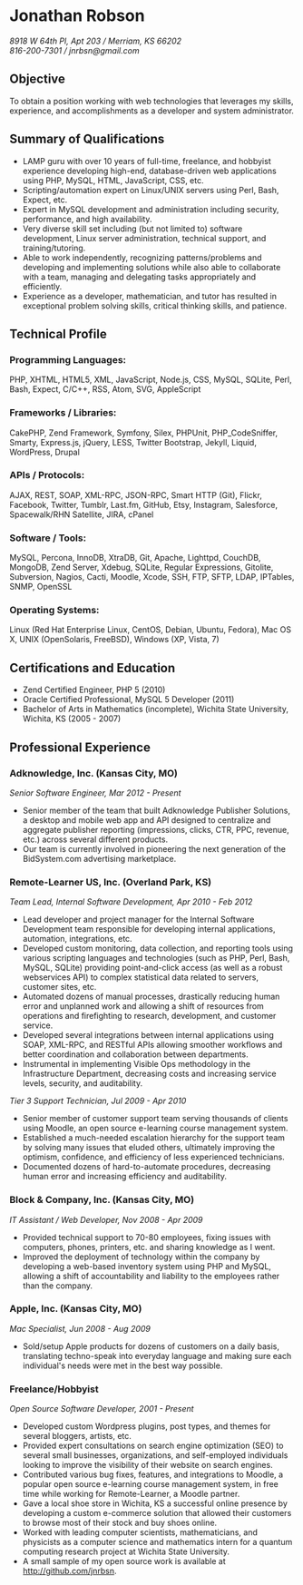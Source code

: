 Jonathan Robson
===============

_8918 W 64th Pl, Apt 203 / Merriam, KS 66202_  
_816-200-7301 / jnrbsn@gmail.com_

Objective
---------

To obtain a position working with web technologies that leverages my skills,
experience, and accomplishments as a developer and system administrator.

Summary of Qualifications
-------------------------

* LAMP guru with over 10 years of full-time, freelance, and hobbyist experience
  developing high-end, database-driven web applications using PHP, MySQL, HTML,
  JavaScript, CSS, etc.
* Scripting/automation expert on Linux/UNIX servers using Perl, Bash, Expect,
  etc.
* Expert in MySQL development and administration including security,
  performance, and high availability.
* Very diverse skill set including (but not limited to) software development,
  Linux server administration, technical support, and training/tutoring.
* Able to work independently, recognizing patterns/problems and developing and
  implementing solutions while also able to collaborate with a team, managing
  and delegating tasks appropriately and efficiently.
* Experience as a developer, mathematician, and tutor has resulted in
  exceptional problem solving skills, critical thinking skills, and patience.

Technical Profile
-----------------

### Programming Languages:

PHP, XHTML, HTML5, XML, JavaScript, Node.js, CSS, MySQL, SQLite, Perl, Bash,
Expect, C/C++, RSS, Atom, SVG, AppleScript

### Frameworks / Libraries:

CakePHP, Zend Framework, Symfony, Silex, PHPUnit, PHP_CodeSniffer, Smarty,
Express.js, jQuery, LESS, Twitter Bootstrap, Jekyll, Liquid, WordPress, Drupal

### APIs / Protocols:

AJAX, REST, SOAP, XML-RPC, JSON-RPC, Smart HTTP (Git), Flickr, Facebook,
Twitter, Tumblr, Last.fm, GitHub, Etsy, Instagram, Salesforce, Spacewalk/RHN
Satellite, JIRA, cPanel

### Software / Tools:

MySQL, Percona, InnoDB, XtraDB, Git, Apache, Lighttpd, CouchDB, MongoDB, Zend
Server, Xdebug, SQLite, Regular Expressions, Gitolite, Subversion, Nagios,
Cacti, Moodle, Xcode, SSH, FTP, SFTP, LDAP, IPTables, SNMP, OpenSSL

### Operating Systems:

Linux (Red Hat Enterprise Linux, CentOS, Debian, Ubuntu, Fedora), Mac OS X,
UNIX (OpenSolaris, FreeBSD), Windows (XP, Vista, 7)

Certifications and Education
----------------------------

* Zend Certified Engineer, PHP 5 (2010)
* Oracle Certified Professional, MySQL 5 Developer (2011)
* Bachelor of Arts in Mathematics (incomplete), Wichita State University,
  Wichita, KS (2005 - 2007)

Professional Experience
-----------------------

### Adknowledge, Inc. (Kansas City, MO)

_Senior Software Engineer, Mar 2012 - Present_

* Senior member of the team that built Adknowledge Publisher Solutions, a
  desktop and mobile web app and API designed to centralize and aggregate
  publisher reporting (impressions, clicks, CTR, PPC, revenue, etc.) across
  several different products.
* Our team is currently involved in pioneering the next generation of the
  BidSystem.com advertising marketplace.

### Remote-Learner US, Inc. (Overland Park, KS)

_Team Lead, Internal Software Development, Apr 2010 - Feb 2012_

* Lead developer and project manager for the Internal Software Development team
  responsible for developing internal applications, automation, integrations,
  etc.
* Developed custom monitoring, data collection, and reporting tools using
  various scripting languages and technologies (such as PHP, Perl, Bash, MySQL,
  SQLite) providing point-and-click access (as well as a robust webservices API)
  to complex statistical data related to servers, customer sites, etc.
* Automated dozens of manual processes, drastically reducing human error and
  unplanned work and allowing a shift of resources from operations and
  firefighting to research, development, and customer service.
* Developed several integrations between internal applications using SOAP,
  XML-RPC, and RESTful APIs allowing smoother workflows and better coordination
  and collaboration between departments.
* Instrumental in implementing Visible Ops methodology in the Infrastructure
  Department, decreasing costs and increasing service levels, security, and
  auditability.

_Tier 3 Support Technician, Jul 2009 - Apr 2010_

* Senior member of customer support team serving thousands of clients using
  Moodle, an open source e-learning course management system.
* Established a much-needed escalation hierarchy for the support team by solving
  many issues that eluded others, ultimately improving the optimism, confidence,
  and efficiency of less experienced technicians.
* Documented dozens of hard-to-automate procedures, decreasing human error and
  increasing efficiency and auditability.

### Block & Company, Inc. (Kansas City, MO)

_IT Assistant / Web Developer, Nov 2008 - Apr 2009_

* Provided technical support to 70-80 employees, fixing issues with computers,
  phones, printers, etc. and sharing knowledge as I went.
* Improved the deployment of technology within the company by developing a
  web-based inventory system using PHP and MySQL, allowing a shift of
  accountability and liability to the employees rather than the company.

### Apple, Inc. (Kansas City, MO)

_Mac Specialist, Jun 2008 - Aug 2009_

* Sold/setup Apple products for dozens of customers on a daily basis,
  translating techno-speak into everyday language and making sure each
  individual's needs were met in the best way possible.

### Freelance/Hobbyist

_Open Source Software Developer, 2001 - Present_

* Developed custom Wordpress plugins, post types, and themes for several
  bloggers, artists, etc.
* Provided expert consultations on search engine optimization (SEO) to several
  small businesses, organizations, and self-employed individuals looking to
  improve the visibility of their website on search engines.
* Contributed various bug fixes, features, and integrations to Moodle, a popular
  open source e-learning course management system, in free time while working
  for Remote-Learner, a Moodle partner.
* Gave a local shoe store in Wichita, KS a successful online presence by
  developing a custom e-commerce solution that allowed their customers to browse
  most of their stock and buy shoes online.
* Worked with leading computer scientists, mathematicians, and physicists as a
  computer science and mathematics intern for a quantum computing research
  project at Wichita State University.
* A small sample of my open source work is available at
  <http://github.com/jnrbsn>.

